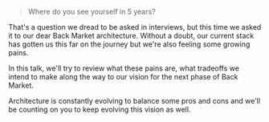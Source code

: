 > Where do you see yourself in 5 years?

That's a question we dread to be asked in interviews, but this time we asked it to our dear Back Market architecture.
Without a doubt, our current stack has gotten us this far on the journey but we're also feeling some growing pains.

In this talk, we'll try to review what these pains are, what tradeoffs we intend to make along the way
to our vision for the next phase of Back Market.

Architecture is constantly evolving to balance some pros and cons and we'll be counting
on you to keep evolving this vision as well.
